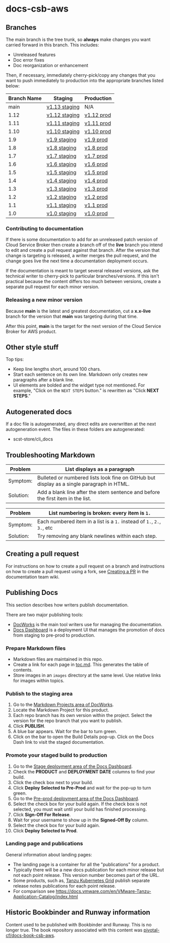 # docs-csb-aws

## Branches

The main branch is the tree trunk, so **always** make changes you want carried forward in this branch.
This includes:

* Unreleased features
* Doc error fixes
* Doc reorganization or enhancement

Then, if necessary, immediately cherry-pick/copy any changes that you want to push immediately to
production into the appropriate branches listed below:

| Branch Name| Staging | Production |
|------------|---------|------------|
| main       | [v1.13 staging](https://docs-staging.vmware.com/en/draft/Tanzu-Cloud-Service-Broker-for-AWS/1.13/csb-aws/GUID-index.html) | N/A |
| 1.12       | [v1.12 staging](https://docs-staging.vmware.com/en/Tanzu-Cloud-Service-Broker-for-AWS/1.12/csb-aws/GUID-index.html) | [v1.12 prod](https://docs.vmware.com/en/Tanzu-Cloud-Service-Broker-for-AWS/1.12/csb-aws/GUID-index.html) |
| 1.11       | [v1.11 staging](https://docs-staging.vmware.com/en/Tanzu-Cloud-Service-Broker-for-AWS/1.11/csb-aws/GUID-index.html) | [v1.11 prod](https://docs.vmware.com/en/Tanzu-Cloud-Service-Broker-for-AWS/1.11/csb-aws/GUID-index.html) |
| 1.10       | [v1.10 staging](https://docs-staging.vmware.com/en/Tanzu-Cloud-Service-Broker-for-AWS/1.10/csb-aws/GUID-index.html) | [v1.10 prod](https://docs.vmware.com/en/Tanzu-Cloud-Service-Broker-for-AWS/1.10/csb-aws/GUID-index.html) |
| 1.9       | [v1.9 staging](https://docs-staging.vmware.com/en/Tanzu-Cloud-Service-Broker-for-AWS/1.9/csb-aws/GUID-index.html) | [v1.9 prod](https://docs.vmware.com/en/Tanzu-Cloud-Service-Broker-for-AWS/1.9/csb-aws/GUID-index.html) |
| 1.8        | [v1.8 staging](https://docs-staging.vmware.com/en/Tanzu-Cloud-Service-Broker-for-AWS/1.8/csb-aws/GUID-index.html) | [v1.8 prod](https://docs.vmware.com/en/Tanzu-Cloud-Service-Broker-for-AWS/1.8/csb-aws/GUID-index.html) |
| 1.7        | [v1.7 staging](https://docs-staging.vmware.com/en/Tanzu-Cloud-Service-Broker-for-AWS/1.7/csb-aws/GUID-index.html) | [v1.7 prod](https://docs.vmware.com/en/Tanzu-Cloud-Service-Broker-for-AWS/1.7/csb-aws/GUID-index.html) |
| 1.6        | [v1.6 staging](https://docs-staging.vmware.com/en/Tanzu-Cloud-Service-Broker-for-AWS/1.6/csb-aws/GUID-index.html) | [v1.6 prod](https://docs.vmware.com/en/Tanzu-Cloud-Service-Broker-for-AWS/1.6/csb-aws/GUID-index.html) |
| 1.5        | [v1.5 staging](https://docs-staging.vmware.com/en/Tanzu-Cloud-Service-Broker-for-AWS/1.5/csb-aws/GUID-index.html) | [v1.5 prod](https://docs.vmware.com/en/Tanzu-Cloud-Service-Broker-for-AWS/1.5/csb-aws/GUID-index.html) |
| 1.4        | [v1.4 staging](https://docs-staging.vmware.com/en/Tanzu-Cloud-Service-Broker-for-AWS/1.4/csb-aws/GUID-index.html) | [v1.4 prod](https://docs.vmware.com/en/Tanzu-Cloud-Service-Broker-for-AWS/1.4/csb-aws/GUID-index.html) |
| 1.3        | [v1.3 staging](https://docs-staging.vmware.com/en/Tanzu-Cloud-Service-Broker-for-AWS/1.3/csb-aws/GUID-index.html) | [v1.3 prod](https://docs.vmware.com/en/Tanzu-Cloud-Service-Broker-for-AWS/1.3/csb-aws/GUID-index.html) |
| 1.2        | [v1.2 staging](https://docs-staging.vmware.com/en/Tanzu-Cloud-Service-Broker-for-AWS/1.2/csb-aws/GUID-index.html) | [v1.2 prod](https://docs.vmware.com/en/Tanzu-Cloud-Service-Broker-for-AWS/1.2/csb-aws/GUID-index.html) |
| 1.1        | [v1.1 staging](https://docs-staging.vmware.com/en/Tanzu-Cloud-Service-Broker-for-AWS/1.1/csb-aws/GUID-index.html) | [v1.1 prod](https://docs.vmware.com/en/Tanzu-Cloud-Service-Broker-for-AWS/1.1/csb-aws/GUID-index.html) |
| 1.0        | [v1.0 staging](https://docs-staging.vmware.com/en/Tanzu-Cloud-Service-Broker-for-AWS/1.0/csb-aws/GUID-index.html) | [v1.0 prod](https://docs.vmware.com/en/Tanzu-Cloud-Service-Broker-for-AWS/1.0/csb-aws/GUID-index.html) |

### Contributing to documentation

If there is some documentation to add for an unreleased patch version of Cloud Service Broker then
create a branch off of the **live** branch you intend to edit and create a pull request against
that branch.
After the version that change is targeting is released, a writer merges the pull request, and the
change goes live the next time a documentation deployment occurs.

If the documentation is meant to target several released versions, ask the technical writer to
cherry-pick to particular branches/versions.
If this isn't practical because the content differs too much between versions, create a separate pull
request for each minor version.

### Releasing a new minor version

Because **main** is the latest and greatest documentation, cut a **x.x-live** branch for the version
that **main** was targeting during that time.

After this point, **main** is the target for the next version of the Cloud Service Broker for AWS
product.

## Other style stuff

Top tips:

+ Keep line lengths short, around 100 chars.
+ Start each sentence on its own line. Markdown only creates new paragraphs after a blank line.
+ UI elements are bolded and the widget type not mentioned.
For example, "Click on the `NEXT STEPS` button." is rewritten as "Click **NEXT STEPS**."

## Autogenerated docs

If a doc file is autogenerated, any direct edits are overwritten at the next autogeneration event.
The files in these folders are autogenerated:

+ scst-store/cli_docs


## Troubleshooting Markdown

| Problem | List displays as a paragraph |
|---------|-----------|
| Symptom:| Bulleted or numbered lists look fine on GitHub but display as a single paragraph in HTML.|
| Solution: | Add a blank line after the stem sentence and before the first item in the list.|

| Problem | List numbering is broken: every item is `1.` |
|---------|-----------|
| Symptom:| Each numbered item in a list is a `1.` instead of `1.`, `2.`, `3.`, etc|
| Solution: | Try removing any blank newlines within each step.|

## Creating a pull request

For instructions on how to create a pull request on a branch and instructions on how to create a
pull request using a fork, see
[Creating a PR](https://docs-wiki.sc2-04-pcf1-apps.oc.vmware.com/wiki/external/create-pr.html)
in the documentation team wiki.

## Publishing Docs

This section describes how writers publish documentation.

There are two major publishing tools:

- [DocWorks](https://docworks.vmware.com/) is the main tool writers use for managing the documentation.
- [Docs Dashboard](https://docsdash.vmware.com/) is a deployment UI that manages the promotion of docs
from staging to pre-prod to production.

### Prepare Markdown files

- Markdown files are maintained in this repo.
- Create a link for each page in [toc.md](toc.md). This generates the table of contents.
- Store images in an `images` directory at the same level. Use relative links for images within topics.

### Publish to the staging area

1. Go to the [Markdown Projects area of DocWorks](https://docworks.vmware.com/md2docs/projects/all).
1. Locate the Markdown Project for this product.
1. Each repo branch has its own version within the project. Select the version for the repo branch that you want to publish.
1. Click **PUBLISH**.
1. A blue bar appears. Wait for the bar to turn green.
1. Click on the bar to open the Build Details pop-up. Click on the Docs Dash link to visit the staged documentation.

### Promote your staged build to production

1. Go to the [Stage deployment area of the Docs Dashboard](https://docsdash.vmware.com/deployment-stage).
1. Check the **PRODUCT** and **DEPLOYMENT DATE** columns to find your build.
1. Click the check box next to your build.
1. Click **Deploy Selected to Pre-Prod** and wait for the pop-up to turn green.
1. Go to the [Pre-prod deployment area of the Docs Dashboard](https://docsdash.vmware.com/deployment-pre-prod).
1. Select the check box for your build again. If the check box is not selected, you must wait until your build has finished processing.
1. Click **Sign-Off For Release**.
1. Wait for your username to show up in the **Signed-Off By** column.
1. Select the check box for your build again.
1. Click **Deploy Selected to Prod**.

### Landing page and publications

General information about landing pages:

- The landing page is a container for all the "publications" for a product.
- Typically there will be a new docs publication for each minor release but not each point release.
This version number becomes part of the URL.
- Some products, such as, [Tanzu Kubernetes Grid](https://docs.vmware.com/en/VMware-Tanzu-Kubernetes-Grid/index.html) publish separate release notes publications for each point release.
- For comparison see https://docs.vmware.com/en/VMware-Tanzu-Application-Catalog/index.html

## Historic Bookbinder and Runway information

Content used to be published with Bookbinder and Runway. This is no longer true.
The book repository associated with this content was
[pivotal-cf/docs-book-csb-aws](https://github.com/pivotal-cf/docs-book-csb-aws).
